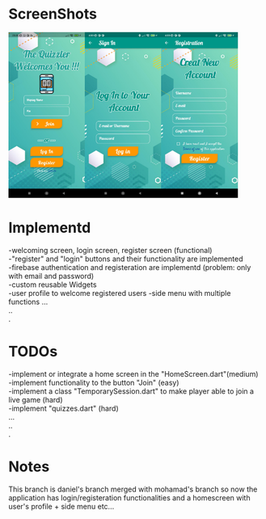 # ScreenShots
<img src="./misc/WelcomePage.jpg" width=30% height=30%><img src="./misc/Log_in.jpg" width=30% height=30%><img src="./misc/Sign_up.jpg" width=30% height=30%>

# Implementd
-welcoming screen, login screen, register screen (functional)\
-"register" and "login" buttons and their functionality are implemented\
-firebase authentication and registeration are implementd (problem: only with email and password)\
-custom reusable Widgets\
-user profile to welcome registered users
-side menu with multiple functions
...\
..\
.
# TODOs
-implement or integrate a home screen in the "HomeScreen.dart"(medium)\
-implement functionality to the button "Join" (easy)\
-implement a class "TemporarySession.dart" to make player able to join a live game (hard)\
-implement "quizzes.dart" (hard)\
...\
..\
.

# Notes
This branch is daniel's branch merged with mohamad's branch so now the application has login/registeration functionalities and a homescreen with user's profile + side menu etc... 